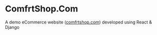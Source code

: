 # ComfrtShop.Com

A demo eCommerce website (<a href="https://comftshop.com">comfrtshop.com<a/>) developed using React & Django
